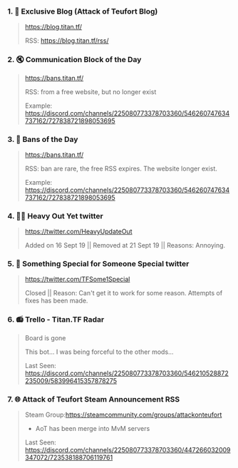 ### 1. 📰 Exclusive Blog (Attack of Teufort Blog)
> https://blog.titan.tf/
> 
> RSS: https://blog.titan.tf/rss/

### 2. 🔇 Communication Block of the Day
> https://bans.titan.tf/
> 
> RSS: from a free website, but no longer exist
>
> Example: https://discord.com/channels/225080773378703360/546260747634737162/727838721898053695

### 3. 🔨 Bans of the Day
> https://bans.titan.tf/
> 
> RSS: ban are rare, the free RSS expires. The website longer exist.
> 
> Example: https://discord.com/channels/225080773378703360/546260747634737162/727838721898053695

### 4. 🏃‍♂️ Heavy Out Yet twitter
> https://twitter.com/HeavyUpdateOut
>
> Added on 16 Sept 19 || Removed at 21 Sept 19 || Reasons: Annoying.

### 5. 💍 Something Special for Someone Special twitter
> https://twitter.com/TFSome1Special
>
> Closed || Reason: Can't get it to work for some reason. Attempts of fixes has been made.

### 6. 📻 Trello - Titan.TF Radar
> Board is gone
>
> This bot... I was being forceful to the other mods... 
>
> Last Seen: https://discord.com/channels/225080773378703360/546210528872235009/583996415357878275

### 7. 🌐 Attack of Teufort Steam Announcement RSS
> Steam Group:https://steamcommunity.com/groups/attackonteufort 
> - AoT has been merge into MvM servers
>
> Last Seen: https://discord.com/channels/225080773378703360/447266032009347072/723538188706119761
